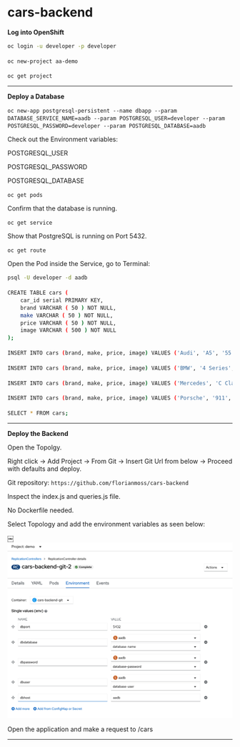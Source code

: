 # cars-backend

**Log into OpenShift**
```bash
oc login -u developer -p developer

oc new-project aa-demo

oc get project
```
---------------------------

**Deploy a Database**

`oc new-app postgresql-persistent --name dbapp --param DATABASE_SERVICE_NAME=aadb --param POSTGRESQL_USER=developer --param POSTGRESQL_PASSWORD=developer --param POSTGRESQL_DATABASE=aadb`

Check out the Environment variables:

POSTGRESQL_USER

POSTGRESQL_PASSWORD

POSTGRESQL_DATABASE

`oc get pods`

Confirm that the database is running.

`oc get service`

Show that PostgreSQL is running on Port 5432.

`oc get route`

Open the Pod inside the Service, go to Terminal:
```bash
psql -U developer -d aadb 

CREATE TABLE cars (
	car_id serial PRIMARY KEY,
	brand VARCHAR ( 50 ) NOT NULL,
	make VARCHAR ( 50 ) NOT NULL,
	price VARCHAR ( 50 ) NOT NULL,
	image VARCHAR ( 500 ) NOT NULL
);

INSERT INTO cars (brand, make, price, image) VALUES ('Audi', 'A5', '55.000', 'https://motoringmatters.ie/wp-content/uploads/2019/09/audi-a5_03.jpg');

INSERT INTO cars (brand, make, price, image) VALUES ('BMW', '4 Series', '58.000', 'https://cdn1.buyacar.co.uk/sites/buyacar/files/bmw-4-series-1.jpg');

INSERT INTO cars (brand, make, price, image) VALUES ('Mercedes', 'C Class', '65.000', 'https://carwow-uk-wp-0.imgix.net/mercedes-c-class-revealed-front-1.jpg?auto=format&cs=tinysrgb&fit=clip&ixlib=rb-1.1.0&q=60&w=750');

INSERT INTO cars (brand, make, price, image) VALUES ('Porsche', '911', '150.000', 'https://cdn.motor1.com/images/mgl/nr6Jx/s1/porsche-911-carrera-992-2019.jpg');

SELECT * FROM cars;
```

---------------------------

**Deploy the Backend**

Open the Topolgy.

Right click -> Add Project -> From Git -> Insert Git Url from below ->  Proceed with defaults and deploy.

Git repository: `https://github.com/florianmoss/cars-backend`

Inspect the index.js and queries.js file.

No Dockerfile needed.

Select Topology and add the environment variables as seen below:

￼![Cars Backend](image.png)

Open the application and make a request to /cars

---------------------------




